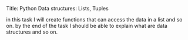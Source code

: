 Title:
Python Data structures: Lists, Tuples

in this task I will create functions
that can access the data in a list and so on.
by the end of the task I should be able to explain what are data structures and so on.
